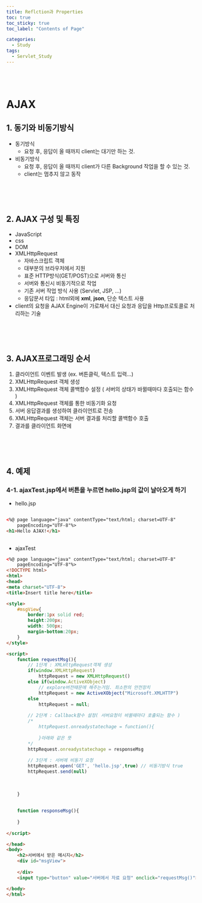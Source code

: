 ```yaml
---
title: Reflction과 Properties
toc: true
toc_sticky: true
toc_label: "Contents of Page"

categories:
  - Study
tags:
  - Servlet_Study
---
```


<br><br>


# AJAX
## 1. 동기와 비동기방식
* 동기방식
  - 요청 후, 응답이 올 때까지 client는 대기만 하는 것.
* 비동기방식
  - 요청 후, 응답이 올 때까지 client가 다른 Background 작업을 할 수 있는 것.
  - client는 멈추지 않고 동작

<br><br><br>

## 2. AJAX 구성 및 특징
* JavaScript
* css
* DOM
* XMLHttpRequest
  - 자바스크립트 객체
  - 대부분의 브라우저에서 지원
  - 표준 HTTP방식(GET/POST)으로 서버와 통신
  - 서버와 통신시 비동기적으로 작업
  - 기존 서버 작업 방식 사용 (Servlet, JSP, ...)
  - 응답문서 타입 : html외에 **xml**, **json**, 단순 텍스트 사용
* client의 요청을 AJAX Engine이 가로채서 대신 요청과 응답을 Http프로토콜로 처리하는 기술


<br><br><br>

## 3. AJAX프로그래밍 순서
1. 클라이언트 이벤트 발생 (ex. 버튼클릭, 텍스트 입력...)
2. XMLHttpRequest 객체 생성
3. XMLHttpRequest 객체 콜백함수 설정 ( 서버의 상태가 바뀔때마다 호출되는 함수 )
4. XMLHttpRequest 객체를 통한 비동기화 요청
5. 서버 응답결과를 생성하여 클라이언트로 전송
6. XMLHttpRequest 객체는 서버 결과를 처리할 콜백함수 호출
7. 결과를 클라이언트 화면에 

<br><br><br>

## 4. 예제
### 4-1. ajaxTest.jsp에서 버튼을 누르면 hello.jsp의 값이 날아오게 하기
- hello.jsp

~~~html

<%@ page language="java" contentType="text/html; charset=UTF-8"
    pageEncoding="UTF-8"%>
<h1>Hello AJAX!</h1>
  
~~~

- ajaxTest

~~~html
<%@ page language="java" contentType="text/html; charset=UTF-8"
    pageEncoding="UTF-8"%>
<!DOCTYPE html>
<html>
<head>
<meta charset="UTF-8">
<title>Insert title here</title>

<style>
	#msgView{
		border:1px solid red;
		height:200px;
		width: 500px;
		margin-bottom:20px;
	}
</style>

<script>
	function requestMsg(){
		// 1단계 : XMLHttpRequest객체 생성
		if(window.XMLHttpRequest)
			httpRequest = new XMLHttpRequest()
		else if(window.ActiveXObject)
			// explore버전때문에 해주는거임. 최소한의 안전장치
			httpRequest = new ActiveXObject("Microsoft.XMLHTTP")
		else
			httpRequest = null;
	
		// 2단계 : Callback함수 설정( 서버요청이 바뀔때마다 호출되는 함수 )
		/*
			httpRequest.onreadystatechage = function(){
			
			}아래와 같은 뜻
		*/
		httpRequest.onreadystatechage = responseMsg
		
		// 3단계 : 서버에 비동기 요청
		httpRequest.open('GET', 'hello.jsp',true) // 비동기방식 true
		httpRequest.send(null)
		
		
		
	}
	
	
	function responseMsg(){
		
	}
	
</script>

</head>
<body>
	<h2>서버에서 받은 메시지</h2>
	<div id="msgView">
		
	</div>
	<input type="button" value="서버에서 자료 요청" onclick="requestMsg()">

</body>
</html>
  
~~~



